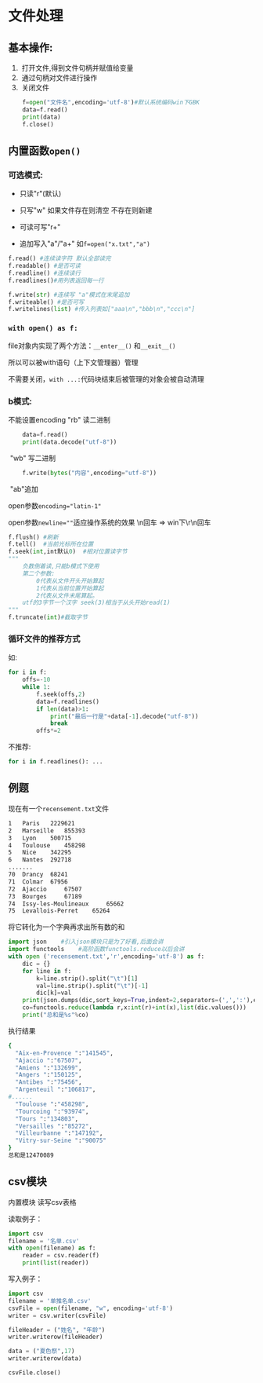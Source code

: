 # 文件处理

##  基本操作:

1. ​    打开文件,得到文件句柄并赋值给变量
2. ​    通过句柄对文件进行操作
3. ​    关闭文件  

```python
    f=open("文件名",encoding='utf-8')#默认系统编码win下GBK
    data=f.read()
    print(data)
    f.close()
```

## 内置函数`open()`

### 可选模式:

- 只读"r"(默认)

- 只写"w" 如果文件存在则清空 不存在则新建

- 可读可写"r+"

- 追加写入"a"/"a+"  如`f=open("x.txt","a")`


```python
f.read() #连续读字符 默认全部读完
f.readable() #是否可读
f.readline() #连续读行
f.readlines()#用列表返回每一行

f.write(str) #连续写 "a"模式在末尾追加
f.writeable() #是否可写
f.writelines(list) #传入列表如["aaa\n","bbb\n","ccc\n"]
```



### `with open() as f:`

file对象内实现了两个方法：`__enter__()` 和`__exit__()`

所以可以被with语句（上下文管理器）管理

不需要关闭，`with ...:`代码块结束后被管理的对象会被自动清理
    

### b模式:

不能设置encoding
    "rb" 读二进制

```python
    data=f.read()
    print(data.decode("utf-8"))
```


​    "wb" 写二进制

```python
    f.write(bytes("内容",encoding="utf-8"))
```

​    "ab"追加



open参数`encoding="latin-1"`



open参数`newline=""`适应操作系统的效果
				\n回车  =>  win下\r\n回车



```python
f.flush() #刷新
f.tell()  #当前光标所在位置
f.seek(int,int默认0)  #相对位置读字节
"""
    负数倒着读,只能b模式下使用
    第二个参数:
        0代表从文件开头开始算起
        1代表从当前位置开始算起
        2代表从文件末尾算起。
    utf的3字节一个汉字 seek(3)相当于从头开始read(1)
"""
f.truncate(int)#截取字节
```



### 循环文件的推荐方式

如:

```python
for i in f:
    offs=-10
    while 1:
        f.seek(offs,2)
        data=f.readlines()
        if len(data)>1:
            print("最后一行是"+data[-1].decode("utf-8"))
            break
        offs*=2
```

不推荐:

```python
for i in f.readlines(): ...
```



## 例题

现在有一个`recensement.txt`文件

```bash
1 	Paris 	2229621
2 	Marseille 	855393
3 	Lyon 	500715
4 	Toulouse 	458298
5 	Nice 	342295
6 	Nantes 	292718
.......
70 	Drancy 	68241
71 	Colmar 	67956
72 	Ajaccio 	67507
73 	Bourges 	67189
74 	Issy-les-Moulineaux 	65662
75 	Levallois-Perret 	65264
```

将它转化为一个字典再求出所有数的和

```python
import json    #引入json模块只是为了好看,后面会讲
import functools    #高阶函数functools.reduce以后会讲
with open ('recensement.txt','r',encoding='utf-8') as f:
    dic = {}
    for line in f:
        k=line.strip().split("\t")[1]
        val=line.strip().split("\t")[-1]
        dic[k]=val
    print(json.dumps(dic,sort_keys=True,indent=2,separators=(',',':'),ensure_ascii=False))
    co=functools.reduce(lambda r,x:int(r)+int(x),list(dic.values()))
    print("总和是%s"%co)
```

执行结果

```bash
{
  "Aix-en-Provence ":"141545",
  "Ajaccio ":"67507",
  "Amiens ":"132699",
  "Angers ":"150125",
  "Antibes ":"75456",
  "Argenteuil ":"106817",
#......
  "Toulouse ":"458298",
  "Tourcoing ":"93974",
  "Tours ":"134803",
  "Versailles ":"85272",
  "Villeurbanne ":"147192",
  "Vitry-sur-Seine ":"90075"
}
总和是12470089
```



## csv模块

内置模块 读写csv表格

读取例子：

```python
import csv
filename = '名单.csv'
with open(filename) as f:
    reader = csv.reader(f)
    print(list(reader))
```

写入例子：

```python
import csv
filename = '单推名单.csv'
csvFile = open(filename, "w", encoding='utf-8')
writer = csv.writer(csvFile)

fileHeader = ("姓名", "年龄")
writer.writerow(fileHeader)

data = ("夏色祭",17)
writer.writerow(data)

csvFile.close()
```

